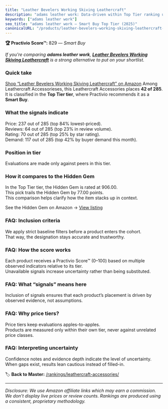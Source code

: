 ```yaml
---
title: "Leather Bevelers Working Skiving Leathercraft"
description: "adams leather work: Data-driven within Top Tier ranking using the Practivio Score™. Positioned by quality, value, demand, findability, momentum."
keywords: ["adams leather work"]
seo_title: "adams leather work — Smart Buy Top Tier (2025)"
canonicalURL: "/products/leather-bevelers-working-skiving-leathercraft-B08V88LGYC/"
---
```


**🏆 Practivio Score™:** 829 — _Smart Buy_


*If you're comparing **adams leather work**, **[Leather Bevelers Working Skiving Leathercraft](https://www.amazon.com/dp/B08V88LGYC?tag=practivio-20)** is a strong alternative to put on your shortlist.*
### Quick take
[Shop “Leather Bevelers Working Skiving Leathercraft” on Amazon](https://www.amazon.com/dp/B08V88LGYC?tag=practivio-20)
Among Leathercraft Accessorieses, this Leathercraft Accessories places **42 of 285**.  
It is classified in the **Top Tier tier**, where Practivio recommends it as a **Smart Buy**.

### What the signals indicate
Price: 237 out of 285 (top 84% lowest-priced).  
Reviews: 64 out of 285 (top 23% in review volume).  
Rating: 70 out of 285 (top 25% by star rating).  
Demand: 117 out of 285 (top 42% by buyer demand this month).

### Position in tier
Evaluations are made only against peers in this tier.

### How it compares to the Hidden Gem
In the Top Tier tier, the Hidden Gem is rated at 906.00.  
This pick trails the Hidden Gem by 77.00 points.  
This comparison helps clarify how the item stacks up in context.  

See the Hidden Gem on Amazon → [View listing](https://www.amazon.com/dp/B06XRDBGY6?tag=practivio-20)

### FAQ: Inclusion criteria
We apply strict baseline filters before a product enters the cohort.  
That way, the designation stays accurate and trustworthy.

### FAQ: How the score works
Each product receives a Practivio Score™ (0–100) based on multiple observed indicators relative to its tier.  
Unavailable signals increase uncertainty rather than being substituted.

### FAQ: What “signals” means here
Inclusion of signals ensures that each product’s placement is driven by observed evidence, not assumptions.

### FAQ: Why price tiers?
Price tiers keep evaluations apples-to-apples.  
Products are measured only within their own tier, never against unrelated price classes.

### FAQ: Interpreting uncertainty
Confidence notes and evidence depth indicate the level of uncertainty.  
When gaps exist, results lean cautious instead of filled-in.


🏷️ **Back to Master:** [/rankings/leathercraft-accessories/](/rankings/leathercraft-accessories/)

---
_Disclosure: We use Amazon affiliate links which may earn a commission. We don’t display live prices or review counts. Rankings are produced using a consistent, proprietary methodology._
